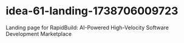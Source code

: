 # idea-61-landing-1738706009723
Landing page for RapidBuild: AI-Powered High-Velocity Software Development Marketplace
